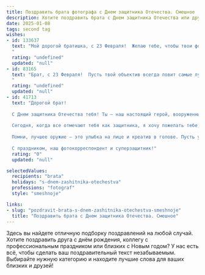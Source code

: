 ```yaml
---
title: Поздравить брата фотографа с Днем защитника Отечества. Смешное
description: Хотите поздравить брата с Днем защитника Отечества или другим праздником? Наш ИИ создаст незабываемое поздравление, а вы обязательно выделитесь среди других.  
date: 2025-01-08
tags: second tag
wishes:
- id: 133637
  text: "Мой дорогой братишка, с 23 Февраля!  Желаю тебе, чтобы твои фотографии всегда были в фокусе, а жизнь – в ярких, сочных цветах, даже если объект съёмки – твой утренний вид после бурной ночи!  Пусть все твои \"модели\" будут послушными, а заказы –  огромными, как твой талант (который, кстати,  не нуждается в фотошопе!).  Короче, крутых кадров и ещё круче отдыха!
  "
  rating: "undefined"
  updated: "null"
- id: 83165
  text: "Брат, с 23 Февраля!  Пусть твой объектив всегда ловит самые лучшие моменты, а враги — только на фото, да и то, чтоб потом можно было посмеяться над их неудачными позами!  Желаю тебе море позитива, крутых кадров и чтобы фокус твоей жизни всегда был идеально резким!  Короче, будь здоров, как бык, и снимай так, чтобы все завидовали!
  "
  rating: "undefined"
  updated: "null"
- id: 41713
  text: "Дорогой брат!
  
  С Днем защитника Отечества тебя! Ты — наш настоящий герой, вооруженный не оружием, а фотокамерой! Убежден, что твои снимки способны остановить время и защитить мир от скуки и серости.
  
  Сегодня, когда все отмечают тебя как защитника, я хочу пожелать тебе, чтобы каждый новый кадр делал мир ярче, а каждый день приносил только позитивные эмоции и удивительные ракурсы!
  
  Помни, лучшее оружие — это улыбка на лице и креатив в голове. Пусть у твоей камеры будет больше “залипательных моментов”, а у тебя — меньше “плохих фокусов”!
  
  С праздником, наш фотокорреспондент и суперзащитник!"
  rating: "0"
  updated: "null"

selectedValues:
  recipients: "brata"
  holidays: "s-dnem-zashitnika-otechestva"
  professions: "fotograf"
  style: "smeshnoje"

links:
- slug: "pozdravit-brata-s-dnem-zashitnika-otechestva-smeshnoje"
  title: "Поздравить брата с Днем защитника Отечества. Смешное"
---
```


Здесь вы найдете отличную подборку поздравлений на любой случай. 
Хотите поздравить друга с днём рождения, коллегу с профессиональным праздником или близких с Новым годом? У нас есть всё, чтобы сделать ваш поздравительный текст незабываемым. Выбирайте нужную категорию и находите лучшие слова для ваших близких и друзей!
